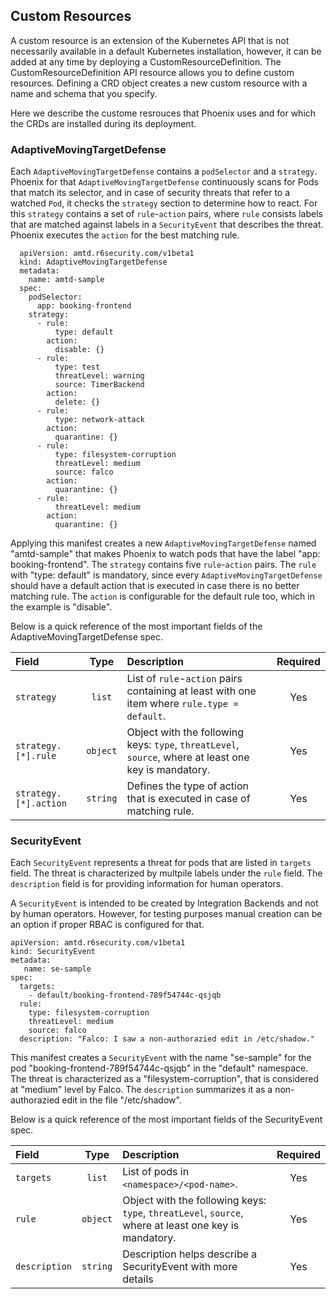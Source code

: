 ## Custom Resources 

A custom resource is an extension of the Kubernetes API that is not necessarily available in a default Kubernetes installation, however, it can be added at any time by deploying a CustomResourceDefinition. 
The CustomResourceDefinition API resource allows you to define custom resources. Defining a CRD object creates a new custom resource with a name and schema that you specify. 

Here we describe the custome resrouces that Phoenix uses and for which the CRDs are installed during its deployment.

### AdaptiveMovingTargetDefense

Each `AdaptiveMovingTargetDefense` contains a `podSelector` and a `strategy`. Phoenix for that `AdaptiveMovingTargetDefense` continuously scans for Pods that match its selector, and in case of security threats that refer to a watched `Pod`, it checks the `strategy` section to determine how to react. 
For this `strategy` contains a set of `rule`-`action` pairs, where `rule` consists labels that are matched against labels in a `SecurityEvent` that describes the threat. Phoenix executes the `action` for the best matching rule. 

```
  apiVersion: amtd.r6security.com/v1beta1
  kind: AdaptiveMovingTargetDefense
  metadata:
    name: amtd-sample
  spec:
    podSelector:
      app: booking-frontend
    strategy:
      - rule: 
          type: default
        action:
          disable: {}
      - rule: 
          type: test
          threatLevel: warning
          source: TimerBackend
        action:
          delete: {}
      - rule: 
          type: network-attack
        action:
          quarantine: {}
      - rule: 
          type: filesystem-corruption
          threatLevel: medium
          source: falco
        action:
          quarantine: {}
      - rule: 
          threatLevel: medium
        action:
          quarantine: {}
```

Applying this manifest creates a new `AdaptiveMovingTargetDefense` named "amtd-sample" that makes Phoenix to watch pods that have the label "app: booking-frontend". The `strategy` contains five `rule`-`action` pairs. The `rule` with "type: default" is  mandatory, since every `AdaptiveMovingTargetDefense` should have a default action that is executed in case there is no better matching rule. The `action` is configurable for the default rule too, which in the example is "disable".

Below is a quick reference of the most important fields of the AdaptiveMovingTargetDefense spec.

| Field | Type | Description | Required |
| :--- | :---: | :--- | :---: |
| `strategy` | `list` | List of `rule`-`action` pairs containing at least with one item where `rule.type = default`. | Yes |
| `strategy.[*].rule` | `object` | Object with the following keys: `type`, `threatLevel`, `source`, where at least one key is mandatory. | Yes |
| `strategy.[*].action` | `string` | Defines the type of action that is executed in case of matching rule. | Yes |

### SecurityEvent

Each `SecurityEvent` represents a threat for pods that are listed in `targets` field. The threat is characterized by multpile labels under the `rule` field. The `description` field is for providing information for human operators.

A `SecurityEvent` is intended to be created by Integration Backends and not by human operators. However, for testing purposes manual creation can be an option if proper RBAC is configured for that.

```
apiVersion: amtd.r6security.com/v1beta1
kind: SecurityEvent
metadata:
   name: se-sample
spec:
  targets:
    - default/booking-frontend-789f54744c-qsjqb
  rule:
    type: filesystem-corruption
    threatLevel: medium
    source: falco
  description: "Falco: I saw a non-authorazied edit in /etc/shadow."
```

This manifest creates a `SecurityEvent` with the name "se-sample" for the pod "booking-frontend-789f54744c-qsjqb" in the "default" namespace. The threat is characterized as a "filesystem-corruption", that is considered at "medium" level by Falco. The `description` summarizes it as a non-authorazied edit in the file "/etc/shadow".

Below is a quick reference of the most important fields of the SecurityEvent spec.

| Field | Type | Description | Required |
| :--- | :---: | :--- | :---: |
| `targets` | `list` | List of pods in `<namespace>/<pod-name>`. | Yes |
| `rule` | `object` | Object with the following keys: `type`, `threatLevel`, `source`, where at least one key is mandatory. | Yes |
| `description` | `string` |  Description helps describe a SecurityEvent with more details | Yes |

